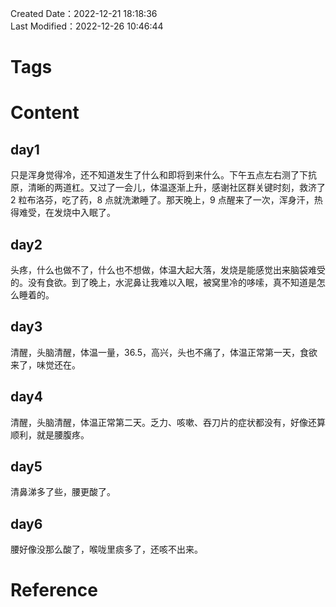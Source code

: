 Created Date：2022-12-21 18:18:36  
Last Modified：2022-12-26 10:46:44

# Tags

# Content

## day1

只是浑身觉得冷，还不知道发生了什么和即将到来什么。下午五点左右测了下抗原，清晰的两道杠。又过了一会儿，体温逐渐上升，感谢社区群关键时刻，救济了 2 粒布洛芬，吃了药，8 点就洗漱睡了。那天晚上，9 点醒来了一次，浑身汗，热得难受，在发烧中入眠了。

## day2

头疼，什么也做不了，什么也不想做，体温大起大落，发烧是能感觉出来脑袋难受的。没有食欲。到了晚上，水泥鼻让我难以入眠，被窝里冷的哆嗦，真不知道是怎么睡着的。

## day3

清醒，头脑清醒，体温一量，36.5，高兴，头也不痛了，体温正常第一天，食欲来了，味觉还在。

## day4

清醒，头脑清醒，体温正常第二天。乏力、咳嗽、吞刀片的症状都没有，好像还算顺利，就是腰腹疼。

## day5

清鼻涕多了些，腰更酸了。

## day6

腰好像没那么酸了，喉咙里痰多了，还咳不出来。

# Reference
